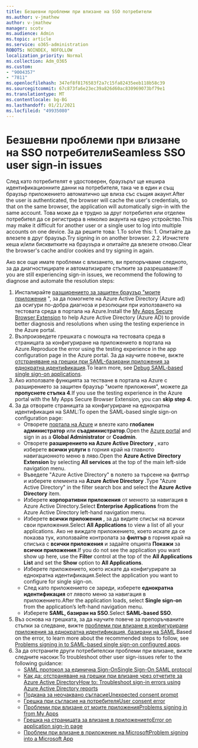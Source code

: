 ```yaml
---
title: Безшевни проблеми при влизане на SSO потребители
ms.author: v-jmathew
author: v-jmathew
manager: scotv
ms.audience: Admin
ms.topic: article
ms.service: o365-administration
ROBOTS: NOINDEX, NOFOLLOW
localization_priority: Normal
ms.collection: Adm_O365
ms.custom:
- "9004357"
- "7811"
ms.openlocfilehash: 347ef8f8176583f2a7c15fa82435eeb118b58c39
ms.sourcegitcommit: 67c873fa6e23ec39a826d60ac830969073bf79e1
ms.translationtype: MT
ms.contentlocale: bg-BG
ms.lasthandoff: 01/21/2021
ms.locfileid: "49935080"
---
```

# <a name="seamless-sso-user-sign-in-issues"></a><span data-ttu-id="48573-102">Безшевни проблеми при влизане на SSO потребители</span><span class="sxs-lookup"><span data-stu-id="48573-102">Seamless SSO user sign-in issues</span></span>

<span data-ttu-id="48573-103">След като потребителят е удостоверен, браузърът ще кешира идентификационните данни на потребителя, така че в един и същ браузър приложението автоматично ще влиза със същия акаунт.</span><span class="sxs-lookup"><span data-stu-id="48573-103">After the user is authenticated, the browser will cache the user's credentials, so that on the same browser, the application will automatically sign-in with the same account.</span></span> <span data-ttu-id="48573-104">Това може да е трудно за друг потребител или отделен потребител да се регистрира в няколко акаунта на едно устройство.</span><span class="sxs-lookup"><span data-stu-id="48573-104">This may make it difficult for another user or a single user to log into multiple accounts on one device.</span></span> <span data-ttu-id="48573-105">За да решите това: 1.</span><span class="sxs-lookup"><span data-stu-id="48573-105">To solve this: 1.</span></span> <span data-ttu-id="48573-106">Опитайте да влезете в друг браузър.</span><span class="sxs-lookup"><span data-stu-id="48573-106">Try signing in on another browser.</span></span> <span data-ttu-id="48573-107">2.</span><span class="sxs-lookup"><span data-stu-id="48573-107">2.</span></span> <span data-ttu-id="48573-108">Изчистете кеша и/или бисквитките на браузъра и опитайте да влезете отново.</span><span class="sxs-lookup"><span data-stu-id="48573-108">Clear the browser's cache and/or cookies and try signing in again.</span></span>

<span data-ttu-id="48573-109">Ако все още имате проблеми с влизането, ви препоръчваме следното, за да диагностицирате и автоматизирате стъпките за разрешаване:</span><span class="sxs-lookup"><span data-stu-id="48573-109">If you are still experiencing sign-in issues, we recommend the following to diagnose and automate the resolution steps:</span></span>

1. <span data-ttu-id="48573-110">Инсталирайте [разширението за защитен браузър "моите приложения](https://docs.microsoft.com/azure/active-directory/manage-apps/access-panel-extension-problem-installing) ", за да помогнете на Azure Active Directory (Azure ad) да осигури по-добра диагноза и резолюции при използването на тестовата среда в портала на Azure.</span><span class="sxs-lookup"><span data-stu-id="48573-110">Install the [My Apps Secure Browser Extension](https://docs.microsoft.com/azure/active-directory/manage-apps/access-panel-extension-problem-installing) to help Azure Active Directory (Azure AD) to provide better diagnosis and resolutions when using the testing experience in the Azure portal.</span></span>
2. <span data-ttu-id="48573-111">Възпроизведете грешката с помощта на тестовата среда в страницата за конфигуриране на приложението в портала на Azure.</span><span class="sxs-lookup"><span data-stu-id="48573-111">Reproduce the error using the testing experience in the app configuration page in the Azure portal.</span></span> <span data-ttu-id="48573-112">За да научите повече, вижте [отстраняване на грешки при SAML-базирани приложения за еднократна идентификация](https://docs.microsoft.com/azure/active-directory/azuread-dev/howto-v1-debug-saml-sso-issues).</span><span class="sxs-lookup"><span data-stu-id="48573-112">To learn more, see [Debug SAML-based single sign-on applications](https://docs.microsoft.com/azure/active-directory/azuread-dev/howto-v1-debug-saml-sso-issues).</span></span>
3. <span data-ttu-id="48573-113">Ако използвате функцията за тестване в портала на Azure с разширението за защитен браузър "моите приложения", можете да **пропуснете стъпка 4**.</span><span class="sxs-lookup"><span data-stu-id="48573-113">If you use the testing experience in the Azure portal with the My Apps Secure Browser Extension, you can **skip step 4**.</span></span>
4. <span data-ttu-id="48573-114">За да отворите страницата за конфигуриране на еднократна идентификация на SAML:</span><span class="sxs-lookup"><span data-stu-id="48573-114">To open the SAML-based single sign-on configuration page:</span></span>
    - <span data-ttu-id="48573-115">Отворете [портала на Azure](https://portal.azure.com/) и влезте като **глобален администратор** или **съадминистратор**.</span><span class="sxs-lookup"><span data-stu-id="48573-115">Open the [Azure portal](https://portal.azure.com/) and sign in as a **Global Administrator** or **Coadmin**.</span></span>
    - <span data-ttu-id="48573-116">Отворете **разширението на Azure Active Directory** , като изберете **всички услуги** в горния край на главното навигационното меню в ляво.</span><span class="sxs-lookup"><span data-stu-id="48573-116">Open the **Azure Active Directory Extension** by selecting **All services** at the top of the main left-side navigation menu.</span></span>
    - <span data-ttu-id="48573-117">Въведете "Azure Active Directory" в полето за търсене на филтър и изберете елемента на **Azure Active Directory** .</span><span class="sxs-lookup"><span data-stu-id="48573-117">Type "Azure Active Directory" in the filter search box and select the **Azure Active Directory** item.</span></span>
    - <span data-ttu-id="48573-118">Изберете **корпоративни приложения** от менюто за навигация в Azure Active Directory.</span><span class="sxs-lookup"><span data-stu-id="48573-118">Select **Enterprise Applications** from the Azure Active Directory left-hand navigation menu.</span></span>
    - <span data-ttu-id="48573-119">Изберете **всички приложения** , за да видите списък на всички свои приложения.</span><span class="sxs-lookup"><span data-stu-id="48573-119">Select **All Applications** to view a list of all your applications.</span></span> <span data-ttu-id="48573-120">Ако не виждате приложението, което искате да се показва тук, използвайте контролата за **филтър** в горния край на списъка с **всички приложения** и задайте опцията **Покажи** за **всички приложения**.</span><span class="sxs-lookup"><span data-stu-id="48573-120">If you do not see the application you want show up here, use the **Filter** control at the top of the **All Applications List** and set the **Show** option to **All Applications**.</span></span>
    - <span data-ttu-id="48573-121">Изберете приложението, което искате да конфигурирате за еднократна идентификация.</span><span class="sxs-lookup"><span data-stu-id="48573-121">Select the application you want to configure for single sign-on.</span></span>
    - <span data-ttu-id="48573-122">След като приложението се зареди, изберете **еднократна идентификация** от лявото меню за навигация в приложението.</span><span class="sxs-lookup"><span data-stu-id="48573-122">After the application loads, select **Single sign-on** from the application’s left-hand navigation menu.</span></span>
    - <span data-ttu-id="48573-123">Изберете **SAML, базиран на SSO**.</span><span class="sxs-lookup"><span data-stu-id="48573-123">Select **SAML-based SSO**.</span></span>
5. <span data-ttu-id="48573-124">Въз основа на грешката, за да научите повече за препоръчваните стъпки за следване, вижте [проблеми при влизане в конфигурирани приложения за еднократна идентификация, базирани на SAML](https://docs.microsoft.com/azure/active-directory/manage-apps/application-sign-in-problem-federated-sso-gallery#application-not-found-in-directory).</span><span class="sxs-lookup"><span data-stu-id="48573-124">Based on the error, to learn more about the recommended steps to follow, see [Problems signing in to SAML-based single sign-on configured apps](https://docs.microsoft.com/azure/active-directory/manage-apps/application-sign-in-problem-federated-sso-gallery#application-not-found-in-directory).</span></span>
6. <span data-ttu-id="48573-125">За да отстраните други потребителски проблеми при влизане, вижте следните насоки:</span><span class="sxs-lookup"><span data-stu-id="48573-125">To troubleshoot other user sign-issues refer to the following guidance:</span></span>
    - [<span data-ttu-id="48573-126">SAML протокол за единична Sign-On</span><span class="sxs-lookup"><span data-stu-id="48573-126">Single Sign-On SAML protocol</span></span>](https://docs.microsoft.com/azure/active-directory/develop/single-sign-on-saml-protocol)
    - [<span data-ttu-id="48573-127">Как да: отстраняване на грешки при влизане чрез отчетите за Azure Active Directory</span><span class="sxs-lookup"><span data-stu-id="48573-127">How to: Troubleshoot sign-in errors using Azure Active Directory reports</span></span>](https://docs.microsoft.com/azure/active-directory/reports-monitoring/howto-troubleshoot-sign-in-errors)
    - [<span data-ttu-id="48573-128">Подкана за неочаквано съгласие</span><span class="sxs-lookup"><span data-stu-id="48573-128">Unexpected consent prompt</span></span>](https://docs.microsoft.com/azure/active-directory/manage-apps/application-sign-in-unexpected-user-consent-prompt)
    - [<span data-ttu-id="48573-129">Грешка при съгласие на потребителя</span><span class="sxs-lookup"><span data-stu-id="48573-129">User consent error</span></span>](https://docs.microsoft.com/azure/active-directory/manage-apps/application-sign-in-unexpected-user-consent-error)
    - [<span data-ttu-id="48573-130">Проблеми при влизане от моите приложения</span><span class="sxs-lookup"><span data-stu-id="48573-130">Problems signing in from My Apps</span></span>](https://docs.microsoft.com/azure/active-directory/manage-apps/application-sign-in-other-problem-access-panel)
    - [<span data-ttu-id="48573-131">Грешка на страницата за влизане в приложението</span><span class="sxs-lookup"><span data-stu-id="48573-131">Error on application sign-in page</span></span>](https://docs.microsoft.com/azure/active-directory/manage-apps/application-sign-in-problem-application-error)
    - [<span data-ttu-id="48573-132">Проблем при влизане в приложение на Microsoft</span><span class="sxs-lookup"><span data-stu-id="48573-132">Problem signing into a Microsoft App</span></span>](https://docs.microsoft.com/azure/active-directory/manage-apps/application-sign-in-problem-first-party-microsoft)
